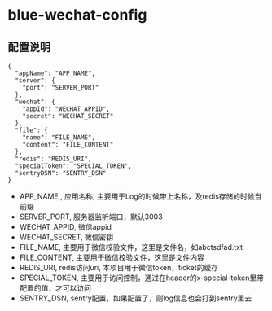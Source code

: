 # blue-wechat-config

## 配置说明

```
{
  "appName": "APP_NAME",
  "server": {
    "port": "SERVER_PORT"
  },
  "wechat": {
    "appId": "WECHAT_APPID",
    "secret": "WECHAT_SECRET"
  },
  "file": {
    "name": "FILE_NAME",
    "content": "FILE_CONTENT"
  },
  "redis": "REDIS_URI",
  "specialToken": "SPECIAL_TOKEN",
  "sentryDSN": "SENTRY_DSN"
}

```
- APP_NAME , 应用名称, 主要用于Log的时候带上名称，及redis存储的时候当前缀
- SERVER_PORT, 服务器监听端口，默认3003
- WECHAT_APPID, 微信appid
- WECHAT_SECRET, 微信密钥
- FILE_NAME, 主要用于微信校验文件，这里是文件名，如abctsdfad.txt
- FILE_CONTENT, 主要用于微信校验文件，这里是文件内容
- REDIS_URI, redis访问uri, 本项目用于微信token，ticket的缓存
- SPECIAL_TOKEN, 主要用于访问控制，通过在header的x-special-token里带配置的值，才可以访问
- SENTRY_DSN, sentry配置，如果配置了，则log信息也会打到sentry里去